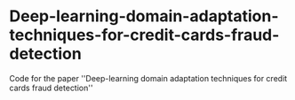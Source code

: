 # Deep-learning-domain-adaptation-techniques-for-credit-cards-fraud-detection
Code for the paper ''Deep-learning domain adaptation techniques for credit cards fraud detection''
